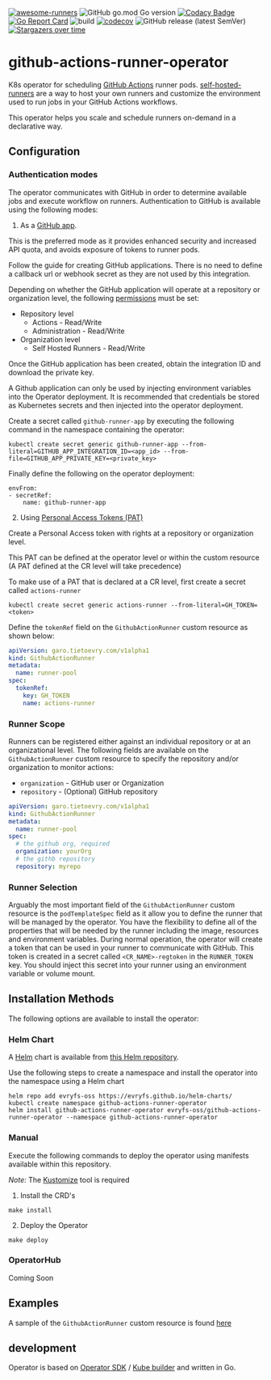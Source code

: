 [![awesome-runners](https://img.shields.io/badge/listed%20on-awesome--runners-blue.svg)](https://github.com/jonico/awesome-runners)
![GitHub go.mod Go version](https://img.shields.io/github/go-mod/go-version/evryfs/github-actions-runner-operator)
[![Codacy Badge](https://api.codacy.com/project/badge/Grade/f31ef6cd50994eebb882389ec2ec37f1)](https://app.codacy.com/gh/evryfs/github-actions-runner-operator?utm_source=github.com&utm_medium=referral&utm_content=evryfs/github-actions-runner-operator&utm_campaign=Badge_Grade_Dashboard)
[![Go Report Card](https://goreportcard.com/badge/github.com/evryfs/github-actions-runner-operator)](https://goreportcard.com/report/github.com/evryfs/github-actions-runner-operator)
![build](https://github.com/evryfs/github-actions-runner-operator/workflows/build/badge.svg?branch=master)
[![codecov](https://codecov.io/gh/evryfs/github-actions-runner-operator/branch/master/graph/badge.svg)](https://codecov.io/gh/evryfs/github-actions-runner-operator)
![GitHub release (latest SemVer)](https://img.shields.io/github/v/release/evryfs/github-actions-runner-operator?sort=semver)
[![Stargazers over time](https://starchart.cc/evryfs/github-actions-runner-operator.svg)](https://starchart.cc/evryfs/github-actions-runner-operator)


# github-actions-runner-operator

K8s operator for scheduling [GitHub Actions](https://github.com/features/actions) runner pods.
[self-hosted-runners](https://help.github.com/en/actions/hosting-your-own-runners/about-self-hosted-runners)
are a way to host your own runners and customize the environment used to run jobs in your GitHub Actions workflows.

This operator helps you scale and schedule runners on-demand in a declarative way.

## Configuration
### Authentication modes

The operator communicates with GitHub in order to determine available jobs and execute workflow on runners. Authentication to GitHub is available using the following modes:

1.  As a [GitHub app](https://docs.github.com/en/free-pro-team@latest/developers/apps/creating-a-github-app).

This is the preferred mode as it provides enhanced security and increased API quota, and avoids exposure of tokens to runner pods.

Follow the guide for creating GitHub applications. There is no need to define a callback url or webhook secret as they are not used by this integration.

Depending on whether the GitHub application will operate at a repository or organization level, the following [permissions](https://docs.github.com/en/rest/overview/permissions-required-for-github-apps#permission-on-administration) must be set:

* Repository level
    * Actions - Read/Write
    * Administration - Read/Write
* Organization level
    * Self Hosted Runners - Read/Write

Once the GitHub application has been created, obtain the integration ID and download the private key. 

A Github application can only be used by injecting environment variables into the Operator deployment. It is recommended that credentials be stored as Kubernetes secrets and then injected into the operator deployment.

Create a secret called `github-runner-app` by executing the following command in the namespace containing the operator:

```shell script
kubectl create secret generic github-runner-app --from-literal=GITHUB_APP_INTEGRATION_ID=<app_id> --from-file=GITHUB_APP_PRIVATE_KEY=<private_key>
```

Finally define the following on the operator deployment:

```shell script
envFrom:
- secretRef:
    name: github-runner-app
````

2.  Using [Personal Access Tokens (PAT)](https://docs.github.com/en/free-pro-team@latest/github/authenticating-to-github/creating-a-personal-access-token)

Create a Personal Access token with rights at a repository or organization level.

This PAT can be defined at the operator level or within the custom resource (A PAT defined at the CR level will take precedence)

To make use of a PAT that is declared at a CR level, first create a secret called `actions-runner`

```shell script
kubectl create secret generic actions-runner --from-literal=GH_TOKEN=<token>
```

Define the `tokenRef` field on the `GithubActionRunner` custom resource as shown below:

```yaml
apiVersion: garo.tietoevry.com/v1alpha1
kind: GithubActionRunner
metadata:
  name: runner-pool
spec:
  tokenRef:
    key: GH_TOKEN
    name: actions-runner
```

### Runner Scope

Runners can be registered either against an individual repository or at an organizational level. The following fields are available on the `GithubActionRunner` custom resource to specify the repository and/or organization to monitor actions:

  * `organization` - GitHub user or Organization
  * `repository` - (Optional) GitHub repository

```yaml
apiVersion: garo.tietoevry.com/v1alpha1
kind: GithubActionRunner
metadata:
  name: runner-pool
spec:
  # the github org, required
  organization: yourOrg
  # the githb repository
  repository: myrepo
```

### Runner Selection

Arguably the most important field of the `GithubActionRunner` custom resource is the `podTemplateSpec` field as it allow you to define the runner that will be managed by the operator. You have the flexibility to define all of the properties that will be needed by the runner including the image, resources and environment variables. During normal operation, the operator will create a token that can be used in your runner to communicate with GitHub. This token is created in a secret called `<CR_NAME>-regtoken` in the `RUNNER_TOKEN` key. You should inject this secret into your runner using an environment variable or volume mount.

## Installation Methods

The following options are available to install the operator:
### Helm Chart

A [Helm](https://helm.sh/) chart is available from [this Helm repository](https://github.com/evryfs/helm-charts).

Use the following steps to create a namespace and install the operator into the namespace using a Helm chart

```shell script
helm repo add evryfs-oss https://evryfs.github.io/helm-charts/
kubectl create namespace github-actions-runner-operator
helm install github-actions-runner-operator evryfs-oss/github-actions-runner-operator --namespace github-actions-runner-operator
```
### Manual

Execute the following commands to deploy the operator using manifests available within this repository.

_Note:_ The [Kustomize](https://kustomize.io/) tool is required

1. Install the CRD's

```shell script
make install
```

2. Deploy the Operator

```shell script
make deploy
```

### OperatorHub

Coming Soon

## Examples

A sample of the `GithubActionRunner` custom resource is found [here](config/samples/garo_v1alpha1_githubactionrunner.yaml)

## development

Operator is based on [Operator SDK](https://github.com/operator-framework/operator-sdk) / [Kube builder](https://github.com/kubernetes-sigs/kubebuilder) and written in Go.
